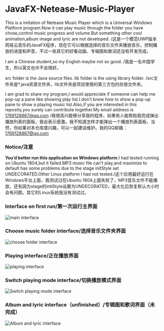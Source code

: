 # JavaFX-Netease-Music-Player
This is a imitation of Netease Music Player which is a Universal Windows Platform program.Now it can play music through the folder you have chose,control music progress and volume.But something other cool animation,album image and lyric are not developed.
/这是一个模范UWP版本网易云音乐的JavaFX程序，现在它可以根据选择的音乐文件夹播放音乐，控制播放的进度和声音，不过一些其它的好看动画、专辑图和歌词还没有开发完成。

I am a Chinese student,so my English maybe not so good.
/我是一名中国学生，所以英文也许不会很好。

src folder is the Java source files. lib folder is the using library folder.
/src文件夹是*.java资源文件夹，lib文件夹是项目使用的第三方包的存放文件夹。

I am grad to share my program,I would appreciate if someone can help me pop-up a pane like showing play list.I don't know how to show a pop-up pane to show a playing music list.Also,if you are interested in this reposity,you surely can contribute together.My email address is 1769128867@qq.com
/我很高兴能够分享我的程序，如果有人能帮助我完成弹出播放列表的面板，我会表示感激。我不知道怎样才能弹出一个播放列表面板，当然，你如果对本仓库感兴趣，可以一起建设维护。我的QQ邮箱：1769128867@qq.com

### Notice/注意
**You’d better run this application on Windows platform**.I had tested running on Ubuntu 1804,but it failed.MP3 music file can't play,and maximize to default has some problems due to the stage initStyle set UNDECORATED.Other Linux platform I had not tested./这个应用最好运行在Windows平台上面，我测试过在Ubuntu 1804上面失败了，MP3音乐文件不能播放，还有因为stage的intiStyle设置为UNDECORATED，最大化后恢复默认大小时会有问题。其它的Linux系统我没有测试过。
### Interface on first run/第一次运行主界面
![main interface](https://github.com/quanbisen/JavaFX-Netease-Music-Player/blob/master/WikiImage/first.png)
### Choose music folder interface/选择音乐文件夹界面
![choose folder interface](https://github.com/quanbisen/JavaFX-Netease-Music-Player/blob/master/WikiImage/second.png)
### Playing interface/正在播放界面
![playing interface](https://github.com/quanbisen/JavaFX-Netease-Music-Player/blob/master/WikiImage/third.png)
### Switch playing mode interface/切换播放模式界面
![Switch playing mode interface](https://github.com/quanbisen/JavaFX-Netease-Music-Player/blob/master/WikiImage/fourth.png)
### Album and lyric interface（unfinished）/专辑图和歌词界面（未完成）
![Album and lyric interface](https://github.com/quanbisen/JavaFX-Netease-Music-Player/blob/master/WikiImage/fifth.png)
